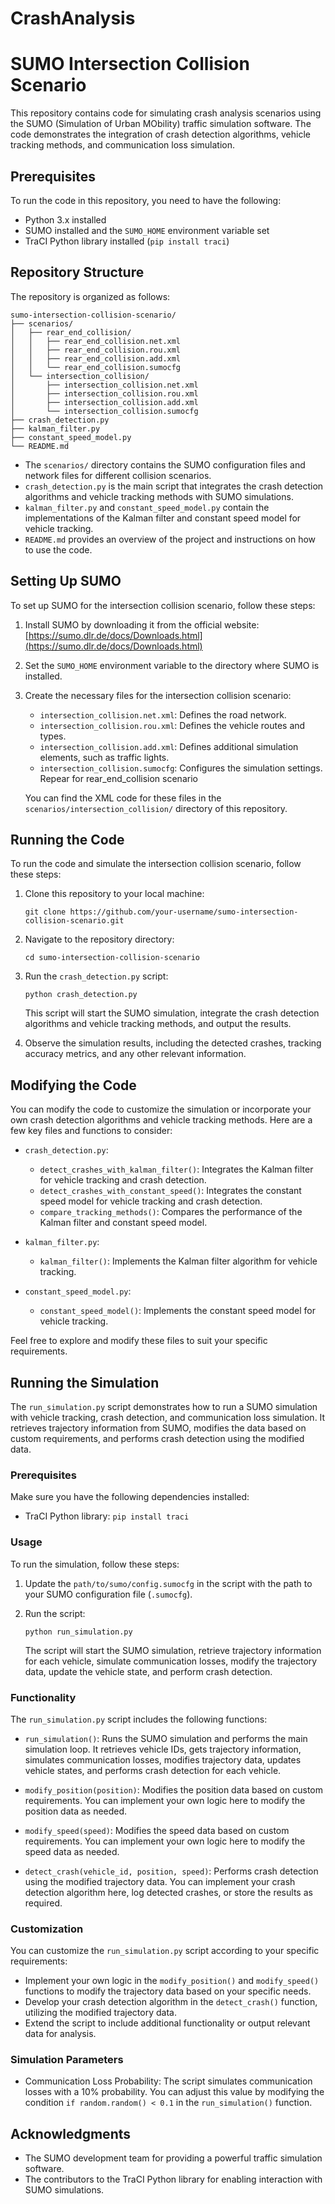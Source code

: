 # CrashAnalysis
# SUMO Intersection Collision Scenario

This repository contains code for simulating crash analysis scenarios using the SUMO (Simulation of Urban MObility) traffic simulation software. The code demonstrates the integration of crash detection algorithms, vehicle tracking methods, and communication loss simulation.

## Prerequisites

To run the code in this repository, you need to have the following:

- Python 3.x installed
- SUMO installed and the `SUMO_HOME` environment variable set
- TraCI Python library installed (`pip install traci`)

## Repository Structure

The repository is organized as follows:

```
sumo-intersection-collision-scenario/
├── scenarios/
│   ├── rear_end_collision/
│   │   ├── rear_end_collision.net.xml
│   │   ├── rear_end_collision.rou.xml
│   │   ├── rear_end_collision.add.xml
│   │   └── rear_end_collision.sumocfg
│   └── intersection_collision/
│       ├── intersection_collision.net.xml
│       ├── intersection_collision.rou.xml
│       ├── intersection_collision.add.xml
│       └── intersection_collision.sumocfg
├── crash_detection.py
├── kalman_filter.py
├── constant_speed_model.py
└── README.md
```

- The `scenarios/` directory contains the SUMO configuration files and network files for different collision scenarios.
- `crash_detection.py` is the main script that integrates the crash detection algorithms and vehicle tracking methods with SUMO simulations.
- `kalman_filter.py` and `constant_speed_model.py` contain the implementations of the Kalman filter and constant speed model for vehicle tracking.
- `README.md` provides an overview of the project and instructions on how to use the code.

## Setting Up SUMO

To set up SUMO for the intersection collision scenario, follow these steps:

1. Install SUMO by downloading it from the official website: [https://sumo.dlr.de/docs/Downloads.html](https://sumo.dlr.de/docs/Downloads.html)

2. Set the `SUMO_HOME` environment variable to the directory where SUMO is installed.

3. Create the necessary files for the intersection collision scenario:
   - `intersection_collision.net.xml`: Defines the road network.
   - `intersection_collision.rou.xml`: Defines the vehicle routes and types.
   - `intersection_collision.add.xml`: Defines additional simulation elements, such as traffic lights.
   - `intersection_collision.sumocfg`: Configures the simulation settings.
    Repear for rear_end_collision scenario

   You can find the XML code for these files in the `scenarios/intersection_collision/` directory of this repository.

## Running the Code

To run the code and simulate the intersection collision scenario, follow these steps:

1. Clone this repository to your local machine:
   ```
   git clone https://github.com/your-username/sumo-intersection-collision-scenario.git
   ```

2. Navigate to the repository directory:
   ```
   cd sumo-intersection-collision-scenario
   ```

3. Run the `crash_detection.py` script:
   ```
   python crash_detection.py
   ```

   This script will start the SUMO simulation, integrate the crash detection algorithms and vehicle tracking methods, and output the results.

4. Observe the simulation results, including the detected crashes, tracking accuracy metrics, and any other relevant information.

## Modifying the Code

You can modify the code to customize the simulation or incorporate your own crash detection algorithms and vehicle tracking methods. Here are a few key files and functions to consider:

- `crash_detection.py`:
  - `detect_crashes_with_kalman_filter()`: Integrates the Kalman filter for vehicle tracking and crash detection.
  - `detect_crashes_with_constant_speed()`: Integrates the constant speed model for vehicle tracking and crash detection.
  - `compare_tracking_methods()`: Compares the performance of the Kalman filter and constant speed model.

- `kalman_filter.py`:
  - `kalman_filter()`: Implements the Kalman filter algorithm for vehicle tracking.

- `constant_speed_model.py`:
  - `constant_speed_model()`: Implements the constant speed model for vehicle tracking.

Feel free to explore and modify these files to suit your specific requirements.



## Running the Simulation

The `run_simulation.py` script demonstrates how to run a SUMO simulation with vehicle tracking, crash detection, and communication loss simulation. It retrieves trajectory information from SUMO, modifies the data based on custom requirements, and performs crash detection using the modified data.

### Prerequisites

Make sure you have the following dependencies installed:

- TraCI Python library: `pip install traci`

### Usage

To run the simulation, follow these steps:

1. Update the `path/to/sumo/config.sumocfg` in the script with the path to your SUMO configuration file (`.sumocfg`).

2. Run the script:
   ```
   python run_simulation.py
   ```

   The script will start the SUMO simulation, retrieve trajectory information for each vehicle, simulate communication losses, modify the trajectory data, update the vehicle state, and perform crash detection.

### Functionality

The `run_simulation.py` script includes the following functions:

- `run_simulation()`: Runs the SUMO simulation and performs the main simulation loop. It retrieves vehicle IDs, gets trajectory information, simulates communication losses, modifies trajectory data, updates vehicle states, and performs crash detection for each vehicle.

- `modify_position(position)`: Modifies the position data based on custom requirements. You can implement your own logic here to modify the position data as needed.

- `modify_speed(speed)`: Modifies the speed data based on custom requirements. You can implement your own logic here to modify the speed data as needed.

- `detect_crash(vehicle_id, position, speed)`: Performs crash detection using the modified trajectory data. You can implement your crash detection algorithm here, log detected crashes, or store the results as required.

### Customization

You can customize the `run_simulation.py` script according to your specific requirements:

- Implement your own logic in the `modify_position()` and `modify_speed()` functions to modify the trajectory data based on your specific needs.
- Develop your crash detection algorithm in the `detect_crash()` function, utilizing the modified trajectory data.
- Extend the script to include additional functionality or output relevant data for analysis.

### Simulation Parameters

- Communication Loss Probability: The script simulates communication losses with a 10% probability. You can adjust this value by modifying the condition `if random.random() < 0.1` in the `run_simulation()` function.

## Acknowledgments

- The SUMO development team for providing a powerful traffic simulation software.
- The contributors to the TraCI Python library for enabling interaction with SUMO simulations.

